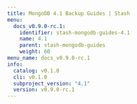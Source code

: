 ```yaml
---
title: MongoDB 4.1 Backup Guides | Stash
menu:
  docs_v0.9.0-rc.1:
    identifier: stash-mongodb-guides-4.1
    name: 4.1
    parent: stash-mongodb-guides
    weight: 60
menu_name: docs_v0.9.0-rc.1
info:
  catalog: v0.1.0
  cli: v0.1.0
  subproject_version: "4.1"
  version: v0.9.0-rc.1
---
```


